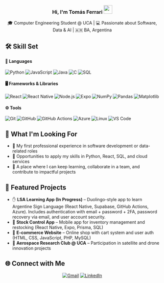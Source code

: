 <h3 align="center">
  Hi, I'm Tomás Ferrari
  <img src="https://media.giphy.com/media/hvRJCLFzcasrR4ia7z/giphy.gif" width="28">
</h3>

<p align="center">
  🎓 Computer Engineering Student @ UCA | 💻 Passionate about Software, Data & AI | 🇦🇷 BA, Argentina
</p>


## 🛠️ Skill Set

#### 🔧 Languages  
![Python](https://img.shields.io/badge/Python-14354C?style=for-the-badge&logo=python&logoColor=white)
![JavaScript](https://img.shields.io/badge/JavaScript-323330?style=for-the-badge&logo=javascript&logoColor=F7DF1E)
![Java](https://img.shields.io/badge/Java-ED8B00?style=for-the-badge&logo=openjdk&logoColor=white)
![C](https://img.shields.io/badge/C-00599C?style=for-the-badge&logo=c&logoColor=white)
![SQL](https://img.shields.io/badge/SQL-336791?style=for-the-badge&logo=postgresql&logoColor=white)

#### 🖥️ Frameworks & Libraries  
![React](https://img.shields.io/badge/React-20232A?style=for-the-badge&logo=react&logoColor=61DAFB)
![React Native](https://img.shields.io/badge/React_Native-20232A?style=for-the-badge&logo=react&logoColor=61DAFB)
![Node.js](https://img.shields.io/badge/Node.js-43853D?style=for-the-badge&logo=node.js&logoColor=white)
![Expo](https://img.shields.io/badge/Expo-000020?style=for-the-badge&logo=expo&logoColor=white)
![NumPy](https://img.shields.io/badge/Numpy-013243?style=for-the-badge&logo=numpy&logoColor=white)
![Pandas](https://img.shields.io/badge/Pandas-150458?style=for-the-badge&logo=pandas&logoColor=white)
![Matplotlib](https://img.shields.io/badge/Matplotlib-003366?style=for-the-badge&logo=matplotlib&logoColor=white)

#### ⚙️ Tools  
![Git](https://img.shields.io/badge/Git-F05032?style=for-the-badge&logo=git&logoColor=white)
![GitHub](https://img.shields.io/badge/GitHub-181717?style=for-the-badge&logo=github&logoColor=white)
![GitHub Actions](https://img.shields.io/badge/GitHub_Actions-2088FF?style=for-the-badge&logo=githubactions&logoColor=white)
![Azure](https://img.shields.io/badge/Azure-0078D4?style=for-the-badge&logo=microsoftazure&logoColor=white)
![Linux](https://img.shields.io/badge/Linux-FCC624?style=for-the-badge&logo=linux&logoColor=black)
![VS Code](https://img.shields.io/badge/VS%20Code-0078d7?style=for-the-badge&logo=visual-studio-code&logoColor=white)


## 🔎 What I'm Looking For  

- 💼 My first professional experience in software development or data-related roles  
- 🤝 Opportunities to apply my skills in Python, React, SQL, and cloud services  
- 🌱 A place where I can keep learning, collaborate in a team, and contribute to impactful projects  


## 📂 Featured Projects  

- ✋ <b>LSA Learning App (In Progress)</b> – Duolingo-style app to learn Argentine Sign Language (React Native, Supabase, GitHub Actions, Azure). Includes authentication with email + password + 2FA, password recovery via email, and user account security.   
- 📱 <b>Stock Control App</b> – Mobile app for inventory management and restocking (React Native, Expo, Prisma, SQL)  
- 🛒 <b>E-commerce Website</b> – Online shop with cart system and user auth (HTML, CSS, JavaScript, PHP, MySQL)  
- 🚀 <b>Aerospace Research Club @ UCA</b> – Participation in satellite and drone innovation projects  


## 🌐 Connect with Me  

<div align="center">
  <a href="mailto:ferraritomas17@gmail.com"><img alt="Gmail" src="https://img.shields.io/badge/Gmail-D14836?style=for-the-badge&logo=gmail&logoColor=white" /></a>
  <a href="https://www.linkedin.com/in/ferrari-tomas/"><img alt="LinkedIn" src="https://img.shields.io/badge/LinkedIn-0A66C2?style=for-the-badge&logo=linkedin&logoColor=white"/></a>
</div>

